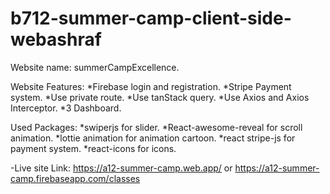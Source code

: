 # b712-summer-camp-client-side-webashraf
Website name: summerCampExcellence.

Website Features:
*Firebase login and registration.
*Stripe Payment system.
*Use private route.
*Use tanStack query.
*Use Axios and Axios Interceptor.
*3 Dashboard.

Used Packages:
*swiperjs for slider.
*React-awesome-reveal for scroll animation.
*lottie animation for animation cartoon.
*react stripe-js for payment system.
*react-icons for icons.

-Live site Link: https://a12-summer-camp.web.app/ or https://a12-summer-camp.firebaseapp.com/classes

